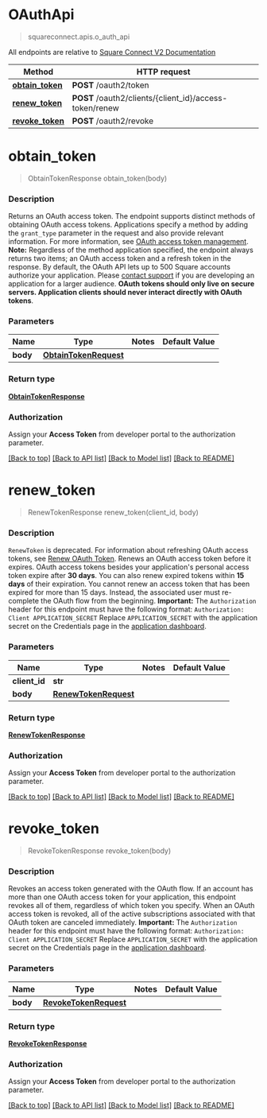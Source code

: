 # OAuthApi
> squareconnect.apis.o_auth_api

All endpoints are relative to [Square Connect V2 Documentation](https://docs.connect.squareup.com/api/connect/v2/#navsection-endpoints)


Method | HTTP request 
------------- | -------------
[**obtain_token**](OAuthApi.md#obtain_token) | **POST** /oauth2/token
[**renew_token**](OAuthApi.md#renew_token) | **POST** /oauth2/clients/{client_id}/access-token/renew
[**revoke_token**](OAuthApi.md#revoke_token) | **POST** /oauth2/revoke


# **obtain_token**
> ObtainTokenResponse obtain_token(body)

### Description

Returns an OAuth access token.   The endpoint supports distinct methods of obtaining OAuth access tokens.  Applications specify a method by adding the `grant_type` parameter  in the request and also provide relevant information.  For more information, see [OAuth access token management](/authz/oauth/how-it-works#oauth-access-token-management).   __Note:__ Regardless of the method application specified, the endpoint always returns two items; an OAuth access token and  a refresh token in the response.   By default, the OAuth API lets up to 500 Square accounts authorize your application. Please [contact support](https://squareup.com/help/us/en/contact?prefill=developer_api) if you are developing an application for a larger audience.  __OAuth tokens should only live on secure servers. Application clients should never interact directly with OAuth tokens__.

### Parameters

Name | Type | Notes | Default Value
------------- | ------------- | ------------- | -------------
 **body** | [**ObtainTokenRequest**](ObtainTokenRequest.md)| 

### Return type

[**ObtainTokenResponse**](ObtainTokenResponse.md)

### Authorization

Assign your **Access Token** from developer portal to the authorization parameter.

[[Back to top]](#) [[Back to API list]](../README.md#documentation-for-api-endpoints) [[Back to Model list]](../README.md#documentation-for-models) [[Back to README]](../README.md)

# **renew_token**
> RenewTokenResponse renew_token(client_id, body)

### Description

`RenewToken` is deprecated. For information about refreshing OAuth access tokens, see  [Renew OAuth Token](/authz/oauth/cookbook/oauth-renew).   Renews an OAuth access token before it expires.  OAuth access tokens besides your application's personal access token expire after __30 days__. You can also renew expired tokens within __15 days__ of their expiration. You cannot renew an access token that has been expired for more than 15 days. Instead, the associated user must re-complete the OAuth flow from the beginning.  __Important:__ The `Authorization` header for this endpoint must have the following format:  ``` Authorization: Client APPLICATION_SECRET ```  Replace `APPLICATION_SECRET` with the application secret on the Credentials page in the [application dashboard](https://connect.squareup.com/apps).

### Parameters

Name | Type | Notes | Default Value
------------- | ------------- | ------------- | -------------
 **client_id** | **str**| 
 **body** | [**RenewTokenRequest**](RenewTokenRequest.md)| 

### Return type

[**RenewTokenResponse**](RenewTokenResponse.md)

### Authorization

Assign your **Access Token** from developer portal to the authorization parameter.

[[Back to top]](#) [[Back to API list]](../README.md#documentation-for-api-endpoints) [[Back to Model list]](../README.md#documentation-for-models) [[Back to README]](../README.md)

# **revoke_token**
> RevokeTokenResponse revoke_token(body)

### Description

Revokes an access token generated with the OAuth flow.  If an account has more than one OAuth access token for your application, this endpoint revokes all of them, regardless of which token you specify. When an OAuth access token is revoked, all of the active subscriptions associated with that OAuth token are canceled immediately.  __Important:__ The `Authorization` header for this endpoint must have the following format:  ``` Authorization: Client APPLICATION_SECRET ```  Replace `APPLICATION_SECRET` with the application secret on the Credentials page in the [application dashboard](https://connect.squareup.com/apps).

### Parameters

Name | Type | Notes | Default Value
------------- | ------------- | ------------- | -------------
 **body** | [**RevokeTokenRequest**](RevokeTokenRequest.md)| 

### Return type

[**RevokeTokenResponse**](RevokeTokenResponse.md)

### Authorization

Assign your **Access Token** from developer portal to the authorization parameter.

[[Back to top]](#) [[Back to API list]](../README.md#documentation-for-api-endpoints) [[Back to Model list]](../README.md#documentation-for-models) [[Back to README]](../README.md)

